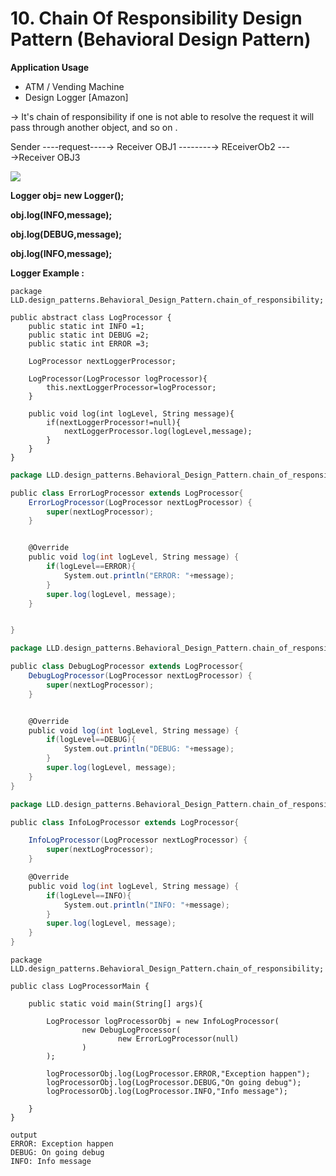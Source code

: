 # 10. Chain Of Responsibility Design Pattern (Behavioral Design Pattern)

**Application Usage**

*   ATM / Vending Machine
*   Design Logger \[Amazon\]

  

→ It's chain of responsibility if one is not able to resolve the request it will pass through another object, and so on .

  

Sender ----request----→ Receiver OBJ1 --------→ REceiverOb2 ---→Receiver OBJ3

  

![](https://t9016373936.p.clickup-attachments.com/t9016373936/01e17a74-7427-4e60-be4d-e6672a4117ed/image.png)

  
  

**Logger obj= new Logger();**

**obj.log(INFO,message);**

**obj.log(DEBUG,message);**

**obj.log(INFO,message);**

  

**Logger Example :**

  

```processing
package LLD.design_patterns.Behavioral_Design_Pattern.chain_of_responsibility;

public abstract class LogProcessor {
    public static int INFO =1;
    public static int DEBUG =2;
    public static int ERROR =3;

    LogProcessor nextLoggerProcessor;

    LogProcessor(LogProcessor logProcessor){
        this.nextLoggerProcessor=logProcessor;
    }

    public void log(int logLevel, String message){
        if(nextLoggerProcessor!=null){
            nextLoggerProcessor.log(logLevel,message);
        }
    }
}
```

  
  

```scala
package LLD.design_patterns.Behavioral_Design_Pattern.chain_of_responsibility;

public class ErrorLogProcessor extends LogProcessor{
    ErrorLogProcessor(LogProcessor nextLogProcessor) {
        super(nextLogProcessor);
    }


    @Override
    public void log(int logLevel, String message) {
        if(logLevel==ERROR){
            System.out.println("ERROR: "+message);
        }
        super.log(logLevel, message);
    }


}
```

  
  

```scala
package LLD.design_patterns.Behavioral_Design_Pattern.chain_of_responsibility;

public class DebugLogProcessor extends LogProcessor{
    DebugLogProcessor(LogProcessor nextLogProcessor) {
        super(nextLogProcessor);
    }


    @Override
    public void log(int logLevel, String message) {
        if(logLevel==DEBUG){
            System.out.println("DEBUG: "+message);
        }
        super.log(logLevel, message);
    }
}
```

  

```scala
package LLD.design_patterns.Behavioral_Design_Pattern.chain_of_responsibility;

public class InfoLogProcessor extends LogProcessor{

    InfoLogProcessor(LogProcessor nextLogProcessor) {
        super(nextLogProcessor);
    }

    @Override
    public void log(int logLevel, String message) {
        if(logLevel==INFO){
            System.out.println("INFO: "+message);
        }
        super.log(logLevel, message);
    }
}
```

  
  

```plain
package LLD.design_patterns.Behavioral_Design_Pattern.chain_of_responsibility;

public class LogProcessorMain {

    public static void main(String[] args){

        LogProcessor logProcessorObj = new InfoLogProcessor(
                new DebugLogProcessor(
                        new ErrorLogProcessor(null)
                )
        );

        logProcessorObj.log(LogProcessor.ERROR,"Exception happen");
        logProcessorObj.log(LogProcessor.DEBUG,"On going debug");
        logProcessorObj.log(LogProcessor.INFO,"Info message");

    }
}

output
ERROR: Exception happen
DEBUG: On going debug
INFO: Info message
```
